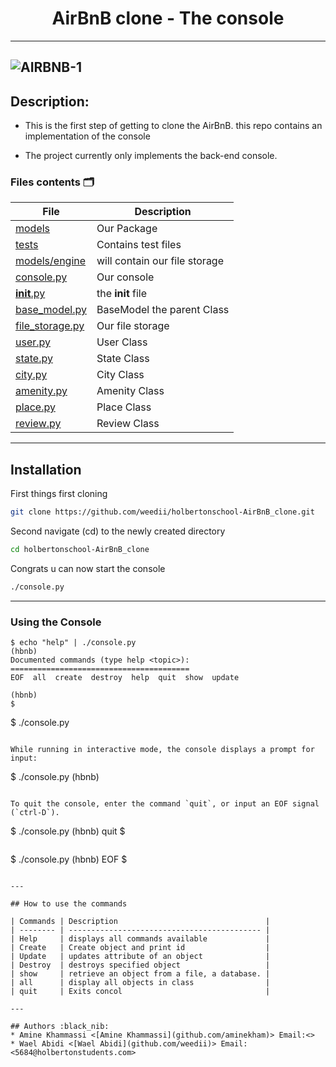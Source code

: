 <h1 align="center">AirBnB clone - The console</h1>

---
![AIRBNB-1](https://scontent.ftun9-1.fna.fbcdn.net/v/t1.15752-9/332943001_1148770339848776_1838865706291267138_n.png?_nc_cat=102&ccb=1-7&_nc_sid=ae9488&_nc_ohc=79i4d4CnptoAX9aNJcs&tn=fu1T55lF8FGUQoRe&_nc_ht=scontent.ftun9-1.fna&oh=03_AdTwcypcHtPJ3cyPPMCOZeibmEqIYDbrtDYVvrcH04CCJQ&oe=641F0242)
---


## Description:

- This is the first step of getting to clone the AirBnB. this repo contains an implementation of the console

- The project currently only implements the back-end console.


### Files contents :card_index_dividers:

| File                                               | Description                   |
| -------------------------------------------------- | ----------------------------- |
| [models](./models/)                                | Our Package                   |
| [tests](./tests/)                                  | Contains test files           |
| [models/engine](./models/engine/)                  | will contain our file storage |
| [console.py](./console.py)                         | Our console                   |
| [__init__.py](./models/__init__.py)                | the __init__ file             |
| [base_model.py](./models/base_model.py)            | BaseModel the parent Class    |
| [file_storage.py](./models/engine/file_storage.py) | Our file storage              |
| [user.py](./models/user.py)                        | User Class                    |
| [state.py](./models/state.py)                      | State Class                   |
| [city.py](./models/city.py)                        | City Class                    |
| [amenity.py](./models/amenity.py)                  | Amenity Class                 |
| [place.py](./models/place.py)                      | Place Class                   |
| [review.py](./models/review.py)                    | Review Class                  |

---

## Installation

First things first cloning

```bash
git clone https://github.com/weedii/holbertonschool-AirBnB_clone.git
```
Second navigate (cd) to the newly created directory
```bash
cd holbertonschool-AirBnB_clone 
``` 
Congrats u can now start the console
```bash
./console.py 
```

---

### Using the Console

```
$ echo "help" | ./console.py
(hbnb) 
Documented commands (type help <topic>):
========================================
EOF  all  create  destroy  help  quit  show  update

(hbnb) 
$

```
$ ./console.py
```

While running in interactive mode, the console displays a prompt for input:

```
$ ./console.py
(hbnb) 
```

To quit the console, enter the command `quit`, or input an EOF signal 
(`ctrl-D`).

```
$ ./console.py
(hbnb) quit
$
```

```
$ ./console.py
(hbnb) EOF
$
```

---

## How to use the commands

| Commands | Description                                 |
| -------- | ------------------------------------------- |
| Help     | displays all commands available             |
| Create   | Create object and print id                  |
| Update   | updates attribute of an object              |
| Destroy  | destroys specified object                   |
| show     | retrieve an object from a file, a database. |
| all      | display all objects in class                |
| quit     | Exits concol                                |

---

## Authors :black_nib:
* Amine Khammassi <[Amine Khammassi](github.com/aminekham)> Email:<>
* Wael Abidi <[Wael Abidi](github.com/weedii)> Email: <5684@holbertonstudents.com>
